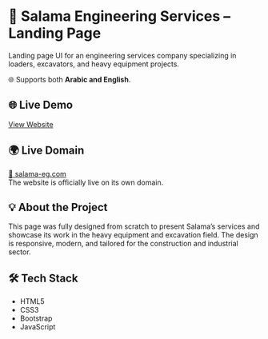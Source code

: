 # 🚜 Salama Engineering Services – Landing Page

Landing page UI for an engineering services company specializing in loaders, excavators, and heavy equipment projects.

🌐 Supports both  **Arabic and English**.

## 🌐 Live Demo
[View Website](https://a7medsobih.github.io/salama/)

## 🌍 Live Domain
[🔗 salama-eg.com](https://salama-eg.com/)  
The website is officially live on its own domain.

## 💡 About the Project
This page was fully designed  from scratch to present Salama’s services and showcase its work in the heavy equipment and excavation field. The design is responsive, modern, and tailored for the construction and industrial sector.

## 🛠 Tech Stack
- HTML5
- CSS3
- Bootstrap
- JavaScript
